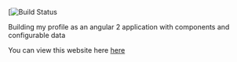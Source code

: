 [![Build Status](https://travis-ci.org/Kafiil/ng-profile.svg?branch=master)

Building my profile as an angular 2 application with components and configurable data 

You can view this website here [here](https://kafiil.github.io/ng-profile/)